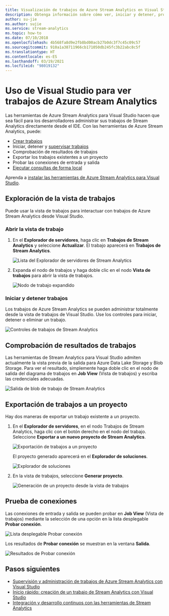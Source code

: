 ```yaml
---
title: Visualización de trabajos de Azure Stream Analytics en Visual Studio
description: Obtenga información sobre cómo ver, iniciar y detener, probar conexiones, comprobar los resultados y exportar los trabajos de Azure Stream Analytics con Visual Studio.
author: su-jie
ms.author: sujie
ms.service: stream-analytics
ms.topic: how-to
ms.date: 07/10/2018
ms.openlocfilehash: 4b568fa8d9e2fb8bd00acb27b0dc3f7c45c09c57
ms.sourcegitcommit: 910a1a38711966cb171050db245fc3b22abc8c5f
ms.translationtype: HT
ms.contentlocale: es-ES
ms.lasthandoff: 03/19/2021
ms.locfileid: "98019132"
---
```

# <a name="use-visual-studio-to-view-azure-stream-analytics-jobs"></a>Uso de Visual Studio para ver trabajos de Azure Stream Analytics

Las herramientas de Azure Stream Analytics para Visual Studio hacen que sea fácil para los desarrolladores administrar sus trabajos de Stream Analytics directamente desde el IDE. Con las herramientas de Azure Stream Analytics, puede:
- [Crear trabajos](stream-analytics-quick-create-vs.md)
- Iniciar, detener y [supervisar trabajos](stream-analytics-monitor-jobs-use-vs.md)
- Comprobación de resultados de trabajos
- Exportar los trabajos existentes a un proyecto
- Probar las conexiones de entrada y salida
- [Ejecutar consultas de forma local](stream-analytics-vs-tools-local-run.md)

Aprenda a [instalar las herramientas de Azure Stream Analytics para Visual Studio](stream-analytics-tools-for-visual-studio-install.md).

## <a name="explore-the-job-view"></a>Exploración de la vista de trabajos

Puede usar la vista de trabajos para interactuar con trabajos de Azure Stream Analytics desde Visual Studio.

### <a name="open-the-job-view"></a>Abrir la vista de trabajo

1. En el **Explorador de servidores**, haga clic en **Trabajos de Stream Analytics** y seleccione **Actualizar**. El trabajo aparecerá en **Trabajos de Stream Analytics**.

    ![Lista del Explorador de servidores de Stream Analytics](./media/stream-analytics-vs-tools/stream-analytics-tools-for-vs-list-jobs-01.png)

2. Expanda el nodo de trabajos y haga doble clic en el nodo **Vista de trabajos** para abrir la vista de trabajos.
    
   ![Nodo de trabajo expandido](./media/stream-analytics-vs-tools/stream-analytics-tools-for-vs-job-view-01.png)

### <a name="start-and-stop-jobs"></a>Iniciar y detener trabajos

Los trabajos de Azure Stream Analytics se pueden administrar totalmente desde la vista de trabajos de Visual Studio. Use los controles para iniciar, detener o eliminar un trabajo.
    
   ![Controles de trabajos de Stream Analytics](./media/stream-analytics-vs-tools/azure-stream-analytics-job-view-controls.png)

## <a name="check-job-results"></a>Comprobación de resultados de trabajos

Las herramientas de Stream Analytics para Visual Studio admiten actualmente la vista previa de la salida para Azure Data Lake Storage y Blob Storage. Para ver el resultado, simplemente haga doble clic en el nodo de salida del diagrama de trabajos en **Job View** (Vista de trabajos) y escriba las credenciales adecuadas.

   ![Salida de blob de trabajo de Stream Analytics](./media/stream-analytics-vs-tools/stream-analytics-blob-preview.png)

## <a name="export-jobs-to-a-project"></a>Exportación de trabajos a un proyecto

Hay dos maneras de exportar un trabajo existente a un proyecto.

1. En el **Explorador de servidores**, en el nodo Trabajos de Stream Analytics, haga clic con el botón derecho en el nodo del trabajo. Seleccione **Exportar a un nuevo proyecto de Stream Analytics**.
    
   ![Exportación de trabajos a un proyecto](./media/stream-analytics-vs-tools/stream-analytics-tools-for-vs-export-job-01.png)
    
    El proyecto generado aparecerá en el **Explorador de soluciones**.
    
   ![Explorador de soluciones](./media/stream-analytics-vs-tools/stream-analytics-tools-for-vs-export-job-02.png)

2. En la vista de trabajos, seleccione **Generar proyecto**.
    
   ![Generación de un proyecto desde la vista de trabajos](./media/stream-analytics-vs-tools/stream-analytics-tools-for-vs-export-job-03.png)

## <a name="test-connections"></a>Prueba de conexiones

Las conexiones de entrada y salida se pueden probar en **Job View** (Vista de trabajos) mediante la selección de una opción en la lista desplegable **Probar conexión**.

   ![Lista desplegable Probar conexión](./media/stream-analytics-vs-tools/stream-analytics-test-connection-dropdown.png)

Los resultados de **Probar conexión** se muestran en la ventana **Salida**.

   ![Resultados de Probar conexión](./media/stream-analytics-vs-tools/stream-analytics-test-connection-results.png)

## <a name="next-steps"></a>Pasos siguientes

* [Supervisión y administración de trabajos de Azure Stream Analytics con Visual Studio](stream-analytics-monitor-jobs-use-vs.md)
* [Inicio rápido: creación de un trabajo de Stream Analytics con Visual Studio](stream-analytics-quick-create-vs.md)
* [Integración y desarrollo continuos con las herramientas de Stream Analytics](stream-analytics-tools-for-visual-studio-cicd.md)
